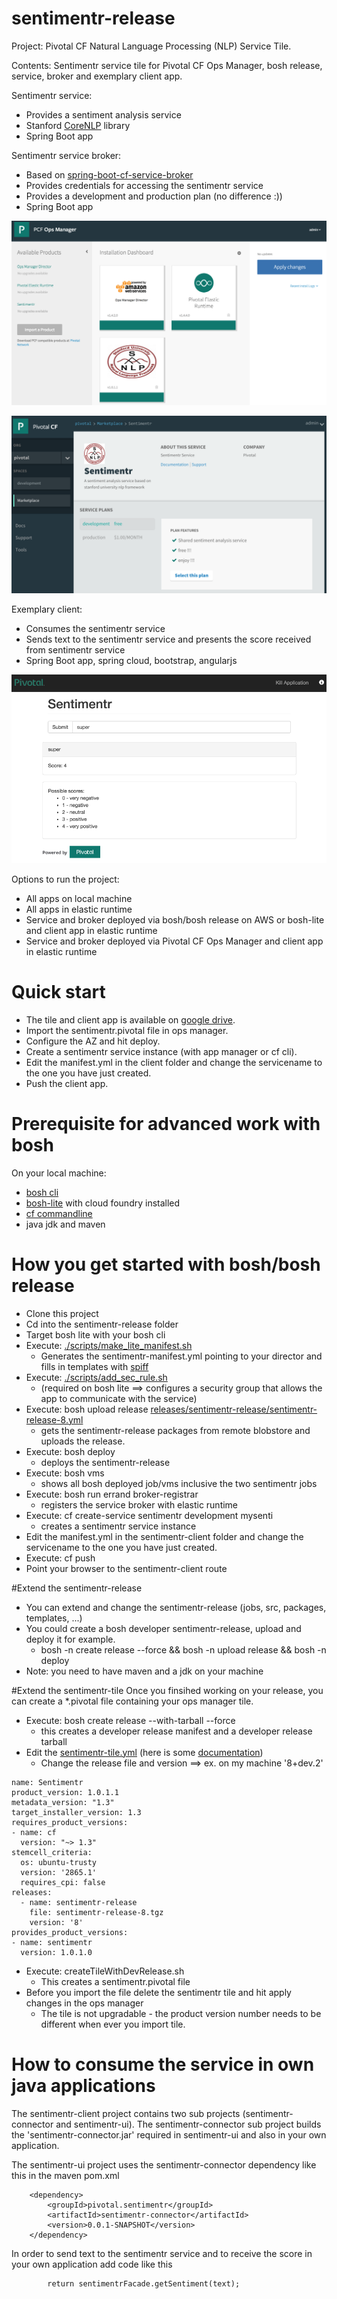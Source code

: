 # sentimentr-release
Project: Pivotal CF Natural Language Processing (NLP) Service Tile.

Contents: Sentimentr service tile for Pivotal CF Ops Manager, bosh release, service, broker and exemplary client app. 
 
Sentimentr service: 
- Provides a sentiment analysis service
- Stanford [CoreNLP](http://nlp.stanford.edu/software/corenlp.shtml) library
- Spring Boot app

Sentimentr service broker:
- Based on [spring-boot-cf-service-broker](https://github.com/cloudfoundry-community/spring-boot-cf-service-broker)
- Provides credentials for accessing the sentimentr service
- Provides a development and production plan (no difference :))
- Spring Boot app

![Alt text](/docs/ops-manager.png?raw=true "tile")

![Alt text](/docs/app-manager.png?raw=true "app-manager")

Exemplary client:
- Consumes the sentimentr service
- Sends text to the sentimentr service and presents the score received from sentimentr service
- Spring Boot app, spring cloud, bootstrap, angularjs

![Alt text](/docs/sentimentr-client.png?raw=true "sentimentr-client")

Options to run the project:
- All apps on local machine
- All apps in elastic runtime
- Service and broker deployed via bosh/bosh release on AWS or bosh-lite and client app in elastic runtime 
- Service and broker deployed via Pivotal CF Ops Manager and client app in elastic runtime 

# Quick start
- The tile and client app is available on [google drive](https://drive.google.com/open?id=0B-JMhN27hCC8b0JVUFlHc3F6VE0&authuser=0).
- Import the sentimentr.pivotal file in ops manager.
- Configure the AZ and hit deploy.
- Create a sentimentr service instance (with app manager or cf cli).
- Edit the manifest.yml in the client folder and change the servicename to the one you have just created.
- Push the client app.

# Prerequisite for advanced work with bosh
On your local machine:
- [bosh cli](https://github.com/cloudfoundry-community/traveling-bosh)
- [bosh-lite](https://github.com/cloudfoundry/bosh-lite) with cloud foundry installed 
- [cf commandline](https://github.com/cloudfoundry/cli)
- java jdk and maven

# How you get started with bosh/bosh release
- Clone this project
- Cd into the sentimentr-release folder
- Target bosh lite with your bosh cli
- Execute: [./scripts/make_lite_manifest.sh](/scripts/make_lite_manifest.sh)
	- Generates the sentimentr-manifest.yml pointing to your director and fills in templates with [spiff](https://github.com/cloudfoundry-incubator/spiff/) 
- Execute: [./scripts/add_sec_rule.sh](/scripts/add_sec_rule.sh) 
	- (required on bosh lite ==> configures a security group that allows the app to communicate with the service)
- Execute: bosh upload release [releases/sentimentr-release/sentimentr-release-8.yml](/releases/sentimentr-release/sentimentr-release-8.yml)
	- gets the sentimentr-release packages from remote blobstore and uploads the release.
- Execute: bosh deploy
	- deploys the sentimentr-release
- Execute: bosh vms
	- shows all bosh deployed job/vms inclusive the two sentimentr jobs 
- Execute: bosh run errand broker-registrar
	- registers the service broker with elastic runtime
- Execute: cf create-service  sentimentr development mysenti
	- creates a sentimentr service instance  
- Edit the manifest.yml in the sentimentr-client folder and change the servicename to the one you have just created.
- Execute: cf push
- Point your browser to the sentimentr-client route

#Extend the sentimentr-release
- You can extend and change the sentimentr-release (jobs, src, packages, templates, ...)
- You could create a bosh developer sentimentr-release, upload and deploy it for example.
	- bosh -n create release --force && bosh -n upload release && bosh -n deploy
- Note: you need to have maven and a jdk on your machine 
	
#Extend the sentimentr-tile
Once you finsihed working on your release, you can create a *.pivotal file containing your ops manager tile.
- Execute: bosh create release --with-tarball --force
	- this creates a developer release manifest and a developer release tarball 
- Edit the [sentimentr-tile.yml](/sentimentr-tile.yml) (here is some [documentation](http://docs.pivotal.io/pivotalcf/packaging/))
	- Change the release file and version ==> ex. on my machine '8+dev.2'
```
name: Sentimentr                                    
product_version: 1.0.1.1                                     
metadata_version: "1.3"                                    
target_installer_version: 1.3
requires_product_versions:
- name: cf
  version: "~> 1.3"
stemcell_criteria:
  os: ubuntu-trusty
  version: '2865.1'
  requires_cpi: false
releases:                                                 
  - name: sentimentr-release
    file: sentimentr-release-8.tgz
    version: '8'
provides_product_versions:
- name: sentimentr
  version: 1.0.1.0
```
- Execute: createTileWithDevRelease.sh
	- This creates a sentimentr.pivotal file 
- Before you import the file delete the sentimentr tile and hit apply changes in the ops manager
	- The tile is not upgradable - the product version number needs to be different when ever you import tile.

# How to consume the service in own java applications
The sentimentr-client project contains two sub projects (sentimentr-connector and sentimentr-ui). The sentimentr-connector sub project builds the 'sentimentr-connector.jar' required in sentimentr-ui and also in your own application.

The sentimentr-ui project uses the sentimentr-connector dependency like this in the maven pom.xml

		<dependency>
			<groupId>pivotal.sentimentr</groupId>
			<artifactId>sentimentr-connector</artifactId>
			<version>0.0.1-SNAPSHOT</version>
		</dependency>

In order to send text to the sentimentr service and to receive the score in your own application add code like this

			return sentimentrFacade.getSentiment(text);
